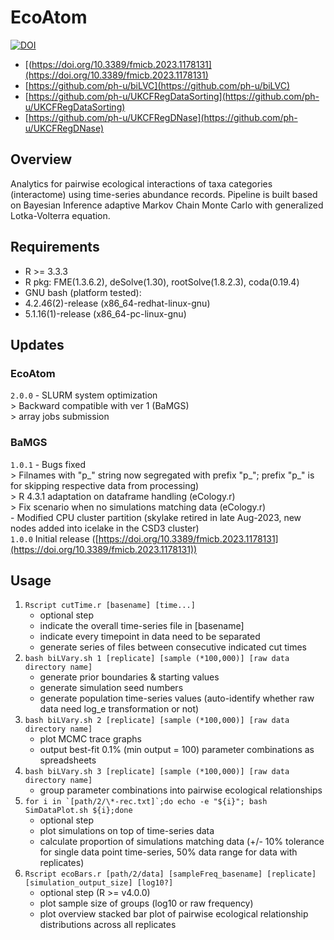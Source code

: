 # EcoAtom

[![DOI](https://zenodo.org/badge/450426957.svg)](https://zenodo.org/badge/latestdoi/450426957)

- [(https://doi.org/10.3389/fmicb.2023.1178131](https://doi.org/10.3389/fmicb.2023.1178131)
- [https://github.com/ph-u/biLVC](https://github.com/ph-u/biLVC)
- [https://github.com/ph-u/UKCFRegDataSorting](https://github.com/ph-u/UKCFRegDataSorting)
- [https://github.com/ph-u/UKCFRegDNase](https://github.com/ph-u/UKCFRegDNase)

## Overview

Analytics for pairwise ecological interactions of taxa categories (interactome) using time-series abundance records. Pipeline is built based on Bayesian Inference adaptive Markov Chain Monte Carlo with generalized Lotka-Volterra equation.

## Requirements

- R >= 3.3.3
- R pkg: FME(1.3.6.2), deSolve(1.30), rootSolve(1.8.2.3), coda(0.19.4)
- GNU bash (platform tested):
- 4.2.46(2)-release (x86\_64-redhat-linux-gnu)
- 5.1.16(1)-release (x86\_64-pc-linux-gnu)

## Updates

### EcoAtom

`2.0.0` - SLURM system optimization  
	> Backward compatible with ver 1 (BaMGS)  
	> array jobs submission

### BaMGS

`1.0.1` - Bugs fixed  
	> Filnames with "p_" string now segregated with prefix "p_"; prefix "p_" is for skipping respective data from processing)  
	> R 4.3.1 adaptation on dataframe handling (eCology.r)  
	> Fix scenario when no simulations matching data (eCology.r)  
	- Modified CPU cluster partition (skylake retired in late Aug-2023, new nodes added into icelake in the CSD3 cluster)  
`1.0.0` Initial release ([https://doi.org/10.3389/fmicb.2023.1178131](https://doi.org/10.3389/fmicb.2023.1178131))

## Usage

1. `Rscript cutTime.r [basename] [time...]`
	- optional step
	- indicate the overall time-series file in [basename]
	- indicate every timepoint in data need to be separated
	- generate series of files between consecutive indicated cut times
0. `bash biLVary.sh 1 [replicate] [sample (*100,000)] [raw data directory name]`
	- generate prior boundaries & starting values
	- generate simulation seed numbers
	- generate population time-series values (auto-identify whether raw data need log\_e transformation or not)
0. `bash biLVary.sh 2 [replicate] [sample (*100,000)] [raw data directory name]`
	- plot MCMC trace graphs
	- output best-fit 0.1% (min output = 100) parameter combinations as spreadsheets
0. `bash biLVary.sh 3 [replicate] [sample (*100,000)] [raw data directory name]`
	- group parameter combinations into pairwise ecological relationships
0. ```for i in `[path/2/\*-rec.txt]`;do echo -e "${i}"; bash SimDataPlot.sh ${i};done```
	- optional step
	- plot simulations on top of time-series data
	- calculate proportion of simulations matching data (+/- 10% tolerance for single data point time-series, 50% data range for data with replicates)
0. `Rscript ecoBars.r [path/2/data] [sampleFreq_basename] [replicate] [simulation_output_size] [log10?]`
	- optional step (R >= v4.0.0)
	- plot sample size of groups (log10 or raw frequency)
	- plot overview stacked bar plot of pairwise ecological relationship distributions across all replicates
